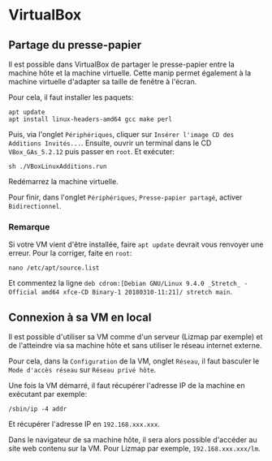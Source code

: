 # VirtualBox #

## Partage du presse-papier ##

Il est possible dans VirtualBox de partager le presse-papier entre la machine hôte et la machine virtuelle. Cette manip permet également à la machine virtuelle d'adapter sa taille de fenêtre à l'écran.

Pour cela, il faut installer les paquets:

	apt update
	apt install linux-headers-amd64 gcc make perl
	
Puis, via l'onglet `Périphériques`, cliquer sur `Insérer l'image CD des Additions Invités...`. Ensuite, ouvrir un terminal dans le CD `VBox_GAs_5.2.12` puis passer en `root`. Et exécuter:

	sh ./VBoxLinuxAdditions.run
	
Redémarrez la machine virtuelle.

Pour finir, dans l'onglet `Périphériques`, `Presse-papier partagé`, activer `Bidirectionnel`.

### Remarque ###

Si votre VM vient d'être installée, faire `apt update` devrait vous renvoyer une erreur. Pour la corriger, faite en `root`:

	nano /etc/apt/source.list
	
Et commentez la ligne `deb cdrom:[Debian GNU/Linux 9.4.0 _Stretch_ - Official amd64 xfce-CD Binary-1 20180310-11:21]/ stretch main`.

## Connexion à sa VM en local ##

Il est possible d'utiliser sa VM comme d'un serveur (Lizmap par exemple) et de l'atteindre via sa machine hôte et sans utiliser le réseau internet externe.

Pour cela, dans la `Configuration` de la VM, onglet `Réseau`, il faut basculer le `Mode d'accès réseau` sur `Réseau privé hôte`.

Une fois la VM démarré, il faut récupérer l'adresse IP de la machine en exécutant par exemple:

	/sbin/ip -4 addr
	
Et récupérer l'adresse IP en `192.168.xxx.xxx`.
	
Dans le navigateur de sa machine hôte, il sera alors possible d'accéder au site web contenu sur la VM. Pour Lizmap par exemple, `192.168.xxx.xxx/lm`.

